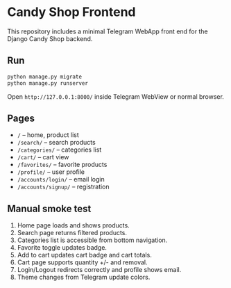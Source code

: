 # Candy Shop Frontend

This repository includes a minimal Telegram WebApp front end for the Django Candy Shop backend.

## Run

```bash
python manage.py migrate
python manage.py runserver
```

Open `http://127.0.0.1:8000/` inside Telegram WebView or normal browser.

## Pages

- `/` – home, product list
- `/search/` – search products
- `/categories/` – categories list
- `/cart/` – cart view
- `/favorites/` – favorite products
- `/profile/` – user profile
- `/accounts/login/` – email login
- `/accounts/signup/` – registration

## Manual smoke test

1. Home page loads and shows products.
2. Search page returns filtered products.
3. Categories list is accessible from bottom navigation.
4. Favorite toggle updates badge.
5. Add to cart updates cart badge and cart totals.
6. Cart page supports quantity +/- and removal.
7. Login/Logout redirects correctly and profile shows email.
8. Theme changes from Telegram update colors.
